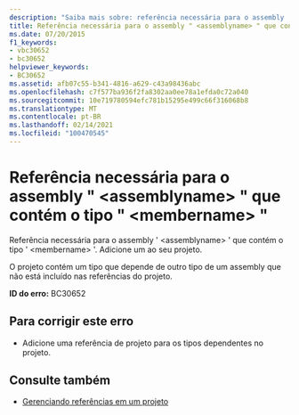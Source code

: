 ```yaml
---
description: "Saiba mais sobre: referência necessária para o assembly ' <assemblyname> ' que contém o tipo ' <membername> '"
title: Referência necessária para o assembly " <assemblyname> " que contém o tipo " <membername> "
ms.date: 07/20/2015
f1_keywords:
- vbc30652
- bc30652
helpviewer_keywords:
- BC30652
ms.assetid: afb07c55-b341-4816-a629-c43a98436abc
ms.openlocfilehash: c7f577ba936f2fa8302aa0ee78a1efda0c72a040
ms.sourcegitcommit: 10e719780594efc781b15295e499c66f316068b8
ms.translationtype: MT
ms.contentlocale: pt-BR
ms.lasthandoff: 02/14/2021
ms.locfileid: "100470545"
---
```

# <a name="reference-required-to-assembly-assemblyname-containing-the-type-membername"></a>Referência necessária para o assembly " \<assemblyname> " que contém o tipo " \<membername> "

Referência necessária para o assembly ' \<assemblyname> ' que contém o tipo ' \<membername> '. Adicione um ao seu projeto.  
  
 O projeto contém um tipo que depende de outro tipo de um assembly que não está incluído nas referências do projeto.  
  
 **ID do erro:** BC30652  
  
## <a name="to-correct-this-error"></a>Para corrigir este erro  
  
- Adicione uma referência de projeto para os tipos dependentes no projeto.  
  
## <a name="see-also"></a>Consulte também

- [Gerenciando referências em um projeto](/visualstudio/ide/managing-references-in-a-project)
